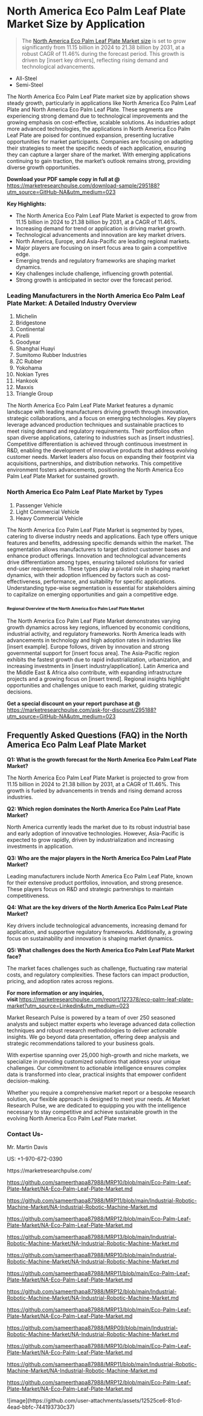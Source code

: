 <h1>North America Eco Palm Leaf Plate Market&nbsp;Size by Application</h1><blockquote><p>The <a href="https://marketresearchpulse.com/download-sample/295188?utm_source=GitHub-NA&amp;utm_medium=023">North America Eco Palm Leaf Plate Market size</a> is set to grow significantly from 11.15 billion in 2024 to 21.38 billion by 2031, at a robust CAGR of 11.46% during the forecast period. This growth is driven by [insert key drivers], reflecting rising demand and technological advancements.</p></blockquote><ul><li>All-Steel <li> Semi-Steel</li></ul><p>The North America Eco Palm Leaf Plate market size by application shows steady growth, particularly in applications like North America Eco Palm Leaf Plate and North America Eco Palm Leaf Plate. These segments are experiencing strong demand due to technological improvements and the growing emphasis on cost-effective, scalable solutions. As industries adopt more advanced technologies, the applications in North America Eco Palm Leaf Plate are poised for continued expansion, presenting lucrative opportunities for market participants. Companies are focusing on adapting their strategies to meet the specific needs of each application, ensuring they can capture a larger share of the market. With emerging applications continuing to gain traction, the market’s outlook remains strong, providing diverse growth opportunities.</p><p><strong>Download your PDF sample copy in full at @ </strong><a href="https://marketresearchpulse.com/download-sample/295188?utm_source=GitHub-NA&amp;utm_medium=023">https://marketresearchpulse.com/download-sample/295188?utm_source=GitHub-NA&amp;utm_medium=023</a></p><p><strong>Key Highlights: </strong></p><ul><li>The North America Eco Palm Leaf Plate Market is expected to grow from 11.15 billion in 2024 to 21.38 billion by 2031, at a CAGR of 11.46%.</li><li>Increasing demand for trend or application is driving market growth.</li><li>Technological advancements and innovation are key market drivers.</li><li>North America, Europe, and Asia-Pacific are leading regional markets.</li><li>Major players are focusing on insert focus area to gain a competitive edge.</li><li>Emerging trends and regulatory frameworks are shaping market dynamics.</li><li>Key challenges include challenge, influencing growth potential.</li><li>Strong growth is anticipated in sector over the forecast period.</li></ul><h3>Leading Manufacturers in the North America Eco Palm Leaf Plate Market: A Detailed Industry Overview</h3><ol><li>Michelin</li><li>Bridgestone</li><li>Continental</li><li>Pirelli</li><li>Goodyear</li><li>Shanghai Huayi</li><li>Sumitomo Rubber Industries</li><li>ZC Rubber</li><li>Yokohama</li><li>Nokian Tyres</li><li>Hankook</li><li>Maxxis</li><li>Triangle Group</li></ol><div class="flex max-w-full flex-col flex-grow"><div class="min-h-8 text-message flex w-full flex-col items-end gap-2 whitespace-normal break-words [.text-message+&amp;]:mt-5" dir="auto" data-message-author-role="assistant" data-message-id="fd8432e4-4910-450d-b182-61b7bfb0a01f" data-message-model-slug="gpt-4o"><div class="flex w-full flex-col gap-1 empty:hidden first:pt-[3px]"><div class="markdown prose w-full break-words dark:prose-invert light"><p>The North America Eco Palm Leaf Plate Market features a dynamic landscape with leading manufacturers driving growth through innovation, strategic collaborations, and a focus on emerging technologies. Key players leverage advanced production techniques and sustainable practices to meet rising demand and regulatory requirements. Their portfolios often span diverse applications, catering to industries such as [insert industries]. Competitive differentiation is achieved through continuous investment in R&amp;D, enabling the development of innovative products that address evolving customer needs. Market leaders also focus on expanding their footprint via acquisitions, partnerships, and distribution networks. This competitive environment fosters advancements, positioning the North America Eco Palm Leaf Plate Market for sustained growth.</p></div></div></div></div><h3>North America Eco Palm Leaf Plate Market by Types</h3><ol><li>Passenger Vehicle <li> Light Commercial Vehicle <li> Heavy Commercial Vehicle</li></ol><div class="flex max-w-full flex-col flex-grow"><div class="min-h-8 text-message flex w-full flex-col items-end gap-2 whitespace-normal break-words [.text-message+&amp;]:mt-5" dir="auto" data-message-author-role="assistant" data-message-id="084470be-0bb7-4664-bddf-5156b4f41249" data-message-model-slug="gpt-4o-mini"><div class="flex w-full flex-col gap-1 empty:hidden first:pt-[3px]"><div class="markdown prose w-full break-words dark:prose-invert light"><p>The North America Eco Palm Leaf Plate Market is segmented by types, catering to diverse industry needs and applications. Each type offers unique features and benefits, addressing specific demands within the market. The segmentation allows manufacturers to target distinct customer bases and enhance product offerings. Innovation and technological advancements drive differentiation among types, ensuring tailored solutions for varied end-user requirements. These types play a pivotal role in shaping market dynamics, with their adoption influenced by factors such as cost-effectiveness, performance, and suitability for specific applications. Understanding type-wise segmentation is essential for stakeholders aiming to capitalize on emerging opportunities and gain a competitive edge.</p></div></div></div></div><h3><span style="font-size: 11px;">Regional Overview of the North America Eco Palm Leaf Plate Market</span></h3><div class="flex max-w-full flex-col flex-grow"><div class="min-h-8 text-message flex w-full flex-col items-end gap-2 whitespace-normal break-words [.text-message+&amp;]:mt-5" dir="auto" data-message-author-role="assistant" data-message-id="e9038762-ce64-4e30-91c9-9bd413514231" data-message-model-slug="gpt-4o-mini"><div class="flex w-full flex-col gap-1 empty:hidden first:pt-[3px]"><div class="markdown prose w-full break-words dark:prose-invert light"><p>The North America Eco Palm Leaf Plate Market demonstrates varying growth dynamics across key regions, influenced by economic conditions, industrial activity, and regulatory frameworks. North America leads with advancements in technology and high adoption rates in industries like [insert example]. Europe follows, driven by innovation and strong governmental support for [insert focus area]. The Asia-Pacific region exhibits the fastest growth due to rapid industrialization, urbanization, and increasing investments in [insert industry/application]. Latin America and the Middle East &amp; Africa also contribute, with expanding infrastructure projects and a growing focus on [insert trend]. Regional insights highlight opportunities and challenges unique to each market, guiding strategic decisions.</p></div></div></div></div><p><strong>Get a special discount on your report purchase at @ </strong><a href="https://marketresearchpulse.com/ask-for-discount/295188?utm_source=GitHub-NA&amp;utm_medium=023">https://marketresearchpulse.com/ask-for-discount/295188?utm_source=GitHub-NA&amp;utm_medium=023</a></p><h2>Frequently Asked Questions (FAQ) in the North America Eco Palm Leaf Plate Market</h2><p><strong>Q1: What is the growth forecast for the North America Eco Palm Leaf Plate Market?</strong></p><p>The North America Eco Palm Leaf Plate Market is projected to grow from 11.15 billion in 2024 to 21.38 billion by 2031, at a CAGR of 11.46%. This growth is fueled by advancements in trends and rising demand across industries.</p><p><strong>Q2: Which region dominates the North America Eco Palm Leaf Plate Market?</strong></p><p>North America currently leads the market due to its robust industrial base and early adoption of innovative technologies. However, Asia-Pacific is expected to grow rapidly, driven by industrialization and increasing investments in application.</p><p><strong>Q3: Who are the major players in the North America Eco Palm Leaf Plate Market?</strong></p><p>Leading manufacturers include North America Eco Palm Leaf Plate, known for their extensive product portfolios, innovation, and strong presence. These players focus on R&amp;D and strategic partnerships to maintain competitiveness.</p><p><strong>Q4: What are the key drivers of the North America Eco Palm Leaf Plate Market?</strong></p><p>Key drivers include technological advancements, increasing demand for application, and supportive regulatory frameworks. Additionally, a growing focus on sustainability and innovation is shaping market dynamics.</p><p><strong>Q5: What challenges does the North America Eco Palm Leaf Plate Market face?</strong></p><p>The market faces challenges such as challenge, fluctuating raw material costs, and regulatory complexities. These factors can impact production, pricing, and adoption rates across regions.</p><p><strong>For more information or any inquiries, visit&nbsp;</strong><a href="https://marketresearchpulse.com/report/127378/eco-palm-leaf-plate-market?utm_source=Linkedin&utm_medium=023">https://marketresearchpulse.com/report/127378/eco-palm-leaf-plate-market?utm_source=Linkedin&utm_medium=023</a></p><p>Market Research Pulse is powered by a team of over 250 seasoned analysts and subject matter experts who leverage advanced data collection techniques and robust research methodologies to deliver actionable insights. We go beyond data presentation, offering deep analysis and strategic recommendations tailored to your business goals.</p><p>With expertise spanning over 25,000 high-growth and niche markets, we specialize in providing customized solutions that address your unique challenges. Our commitment to actionable intelligence ensures complex data is transformed into clear, practical insights that empower confident decision-making.</p><p>Whether you require a comprehensive market report or a bespoke research solution, our flexible approach is designed to meet your needs. At Market Research Pulse, we are dedicated to equipping you with the intelligence necessary to stay competitive and achieve sustainable growth in the evolving North America Eco Palm Leaf Plate market.</p><h3><strong>Contact Us-</strong></h3><p>Mr. Martin Davis</p><p>US: +1-970-672-0390</p><p>https://marketresearchpulse.com/</p><p><a href="https://github.com/sameerthapa87988/MRP10/blob/main/Eco-Palm-Leaf-Plate-Market/NA-Eco-Palm-Leaf-Plate-Market.md">https://github.com/sameerthapa87988/MRP10/blob/main/Eco-Palm-Leaf-Plate-Market/NA-Eco-Palm-Leaf-Plate-Market.md</a></p><p><a href="https://github.com/sameerthapa87988/MRP11/blob/main/Industrial-Robotic-Machine-Market/NA-Industrial-Robotic-Machine-Market.md">https://github.com/sameerthapa87988/MRP11/blob/main/Industrial-Robotic-Machine-Market/NA-Industrial-Robotic-Machine-Market.md</a></p><p><a href="https://github.com/sameerthapa87988/MRP12/blob/main/Eco-Palm-Leaf-Plate-Market/NA-Eco-Palm-Leaf-Plate-Market.md">https://github.com/sameerthapa87988/MRP12/blob/main/Eco-Palm-Leaf-Plate-Market/NA-Eco-Palm-Leaf-Plate-Market.md</a></p><p><a href="https://github.com/sameerthapa87988/MRP13/blob/main/Industrial-Robotic-Machine-Market/NA-Industrial-Robotic-Machine-Market.md">https://github.com/sameerthapa87988/MRP13/blob/main/Industrial-Robotic-Machine-Market/NA-Industrial-Robotic-Machine-Market.md</a></p><p><a href="https://github.com/sameerthapa87988/MRP10/blob/main/Industrial-Robotic-Machine-Market/NA-Industrial-Robotic-Machine-Market.md">https://github.com/sameerthapa87988/MRP10/blob/main/Industrial-Robotic-Machine-Market/NA-Industrial-Robotic-Machine-Market.md</a></p><p><a href="https://github.com/sameerthapa87988/MRP11/blob/main/Eco-Palm-Leaf-Plate-Market/NA-Eco-Palm-Leaf-Plate-Market.md">https://github.com/sameerthapa87988/MRP11/blob/main/Eco-Palm-Leaf-Plate-Market/NA-Eco-Palm-Leaf-Plate-Market.md</a></p><p><a href="https://github.com/sameerthapa87988/MRP12/blob/main/Industrial-Robotic-Machine-Market/NA-Industrial-Robotic-Machine-Market.md">https://github.com/sameerthapa87988/MRP12/blob/main/Industrial-Robotic-Machine-Market/NA-Industrial-Robotic-Machine-Market.md</a></p><p><a href="https://github.com/sameerthapa87988/MRP13/blob/main/Eco-Palm-Leaf-Plate-Market/NA-Eco-Palm-Leaf-Plate-Market.md">https://github.com/sameerthapa87988/MRP13/blob/main/Eco-Palm-Leaf-Plate-Market/NA-Eco-Palm-Leaf-Plate-Market.md</a></p><p><a href="https://github.com/sameerthapa87988/MRP09/blob/main/Industrial-Robotic-Machine-Market/NA-Industrial-Robotic-Machine-Market.md">https://github.com/sameerthapa87988/MRP09/blob/main/Industrial-Robotic-Machine-Market/NA-Industrial-Robotic-Machine-Market.md</a></p><p><a href="https://github.com/sameerthapa87988/MRP10/blob/main/Eco-Palm-Leaf-Plate-Market/NA-Eco-Palm-Leaf-Plate-Market.md">https://github.com/sameerthapa87988/MRP10/blob/main/Eco-Palm-Leaf-Plate-Market/NA-Eco-Palm-Leaf-Plate-Market.md</a></p><p><a href="https://github.com/sameerthapa87988/MRP11/blob/main/Industrial-Robotic-Machine-Market/NA-Industrial-Robotic-Machine-Market.md">https://github.com/sameerthapa87988/MRP11/blob/main/Industrial-Robotic-Machine-Market/NA-Industrial-Robotic-Machine-Market.md</a></p><p><a href="https://github.com/sameerthapa87988/MRP12/blob/main/Eco-Palm-Leaf-Plate-Market/NA-Eco-Palm-Leaf-Plate-Market.md">https://github.com/sameerthapa87988/MRP12/blob/main/Eco-Palm-Leaf-Plate-Market/NA-Eco-Palm-Leaf-Plate-Market.md</a></p>
![image](https://github.com/user-attachments/assets/12525ce6-81cd-4ead-bbfc-744193730c37)
